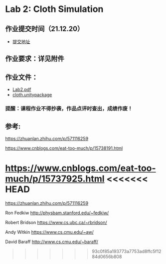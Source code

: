 # Lab 2: Cloth Simulation

## 作业提交时间（21.12.20）
- [提交地址](http://www.smartchair.org/GAMES103)

## 作业要求：详见附件

## 作业文件：
- [Lab2.pdf](./lab2.pdf)
- [cloth.unitypackage](https://community-1252524126.file.myqcloud.com/file/ecommunity-50569124.unitypackage)

### 提醒️：课程作业不得抄袭，作品点评时查出，成绩作废！

## 参考:

https://zhuanlan.zhihu.com/p/571116259

https://www.cnblogs.com/eat-too-much/p/15738191.html

https://www.cnblogs.com/eat-too-much/p/15737925.html
<<<<<<< HEAD
=======

https://zhuanlan.zhihu.com/p/571116259


Ron Fedkiw    http://physbam.stanford.edu/~fedkiw/

Robert Bridson       https://www.cs.ubc.ca/~rbridson/

Andy Witkin  https://www.cs.cmu.edu/~aw/

David Baraff  http://www.cs.cmu.edu/~baraff/
>>>>>>> 93c0f85a193773a7753ad8ffc5f1284d0656b808
